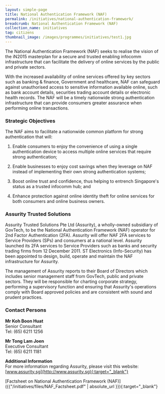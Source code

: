 ```yaml
---
layout: simple-page
title: National Authentication Framework (NAF)
permalink: /initiatives/national-authentication-framework/
breadcrumb: National Authentication Framework (NAF)
collection_name: initiatives
tag: citizens
thumbnail_image: /images/programmes/initiatives/test1.jpg
---
```


The National Authentication Framework (NAF) seeks to realise the vision of the iN2015 masterplan for a secure and trusted enabling infocomm infrastructure that can facilitate the delivery of online services by the public and private sectors.

With the increased availability of online services offered by key sectors such as banking & finance, Government and healthcare, NAF can safeguard against unauthorised access to sensitive information available online, such as bank account details, securities trading account details or electronic health records. The NAF will be a timely nationwide strong authentication infrastructure that can provide consumers greater assurance when performing online transactions.

### **Strategic Objectives**

The NAF aims to facilitate a nationwide common platform for strong authentication that will:

1. Enable consumers to enjoy the convenience of using a single authentication device to access multiple online services that require strong authentication;

2. Enable businesses to enjoy cost savings when they leverage on NAF instead of implementing their own strong authentication systems;

3. Boost online trust and confidence, thus helping to entrench Singapore's status as a trusted infocomm hub; and

4. Enhance protection against online identity theft for online services for both consumers and online business owners.

### **Assurity Trusted Solutions**

Assurity Trusted Solutions Pte Ltd (Assurity), a wholly-owned subsidiary of GovTech, to be the National Authentication Framework (NAF) operator for 2nd Factor Authentication (2FA). Assurity will offer NAF 2FA services to Service Providers (SPs) and consumers at a national level. Assurity launched its 2FA services to Service Providers such as banks and security trading firms from 12 December 2011. ST Electronics (Info-Security) has been appointed to design, build, operate and maintain the NAF infrastructure for Assurity.

The management of Assurity reports to their Board of Directors which includes senior management staff from GovTech, public and private sectors. They will be responsible for charting corporate strategy, performing a supervisory function and ensuring that Assurity's operations comply with Board approved policies and are consistent with sound and prudent practices.

### **Contact Persons**

**Mr Koh Boon Huat**
<br>Senior Consultant
<br>Tel: (65) 6211 1256

**Mr Tong Lam Joen**
<br>Executive Consultant
<br>Tel: (65) 6211 1181

**Additional Information**
<br>For more information regarding Assurity, please visit this website: [www.assurity.sg](http://www.assurity.sg){:target="_blank"}

[Factsheet on National Authentication Framework (NAF)]({{"/initiatives/files/NAF_Factsheet.pdf" | absolute_url }}){:target="_blank"}
